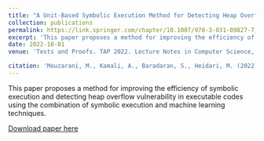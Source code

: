 ```yaml
---
title: "A Unit-Based Symbolic Execution Method for Detecting Heap Overflow Vulnerability in Executable Codes"
collection: publications
permalink: https://link.springer.com/chapter/10.1007/978-3-031-09827-7_6
excerpt: 'This paper proposes a method for improving the efficiency of symbolic execution and detecting heap overflow vulnerability in executable codes using the combination of symbolic execution and machine learning techniques.'
date: 2022-10-01
venue: 'Tests and Proofs. TAP 2022. Lecture Notes in Computer Science, vol 13361. Springer, Cham.'

citation: 'Mouzarani, M., Kamali, A., Baradaran, S., Heidari, M. (2022). A Unit-Based Symbolic Execution Method for Detecting Heap Overflow Vulnerability in Executable Codes. In: Kovács, L., Meinke, K. (eds) Tests and Proofs. TAP 2022. Lecture Notes in Computer Science, vol 13361. Springer, Cham. https://doi.org/10.1007/978-3-031-09827-7_6'
---
```

This paper proposes a method for improving the efficiency of symbolic execution and detecting heap overflow vulnerability in executable codes using the combination of symbolic execution and machine learning techniques.

[Download paper here](https://raw.githubusercontent.com/SaraBaradaran/SaraBaradaran.github.io/master/TAP2022.pdf)
